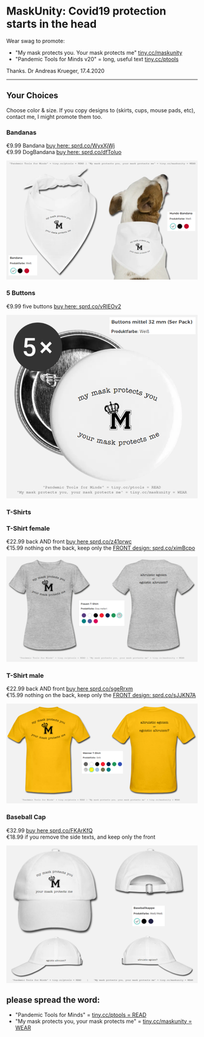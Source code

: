 # MaskUnity: Covid19 protection starts in the head
Wear swag to promote:

* "My mask protects you. Your mask protects me" [tiny.cc/maskunity](http://tiny.cc/maskunity)
* "Pandemic Tools for Minds v20" = long, useful text [tiny.cc/ptools](http://tiny.cc/ptools) 

Thanks. Dr Andreas Krueger, 17.4.2020

---

## Your Choices
Choose color & size. If you copy designs to (skirts, cups, mouse pads, etc), contact me, I might promote them too.

### Bandanas

€9.99 Bandana [buy here: sprd.co/WyxXjWj](https://sprd.co/WyxXjWj)  
€9.99 DogBandana [buy here: sprd.co/dfToluo](https://sprd.co/dfToluo)  

![bandanas](pics/bandanas.png)

### 5 Buttons

€9.99 five buttons [buy here: sprd.co/vRlEOv2](https://sprd.co/vRlEOv2)  
 
![buttons](pics/buttons.png)

### T-Shirts 

### T-Shirt female
€22.99 back AND front [buy here sprd.co/z41prwc](https://sprd.co/z41prwc)  
€15.99 nothing on the back, keep only the [FRONT design: sprd.co/ximBcpo](https://sprd.co/ximBcpo)  

![T-shirt-female](pics/Tshirt-female.png)

### T-Shirt male
€22.99 back AND front [buy here sprd.co/sgeRrxm](https://sprd.co/sgeRrxm)  
€15.99 nothing on the back, keep only the [FRONT design: sprd.co/sJJKN7A](https://sprd.co/sJJKN7A)  

![T-shirt-male](pics/Tshirt-male.png)


### Baseball Cap

€32.99 [buy here sprd.co/FKArKfQ](https://sprd.co/FKArKfQ)  
€18.99 if you remove the side texts, and keep only the front

![baseballcap](pics/baseballcap.png)

## please spread the word:

* "Pandemic Tools for Minds" = [tiny.cc/ptools = READ](http://tiny.cc/ptools) 
* "My mask protects you, your mask protects me" = [tiny.cc/maskunity = WEAR](http://tiny.cc/maskunity)
